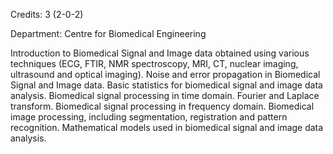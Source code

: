 Credits: 3 (2-0-2)

Department: Centre for Biomedical Engineering

Introduction to Biomedical Signal and Image data obtained using various techniques (ECG, FTIR, NMR spectroscopy, MRI, CT, nuclear imaging, ultrasound and optical imaging). Noise and error propagation in Biomedical Signal and Image data. Basic statistics for biomedical signal and image data analysis. Biomedical signal processing in time domain. Fourier and Laplace transform. Biomedical signal processing in frequency domain. Biomedical image processing, including segmentation, registration and pattern recognition. Mathematical models used in biomedical signal and image data analysis.